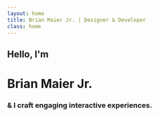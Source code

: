 ```yaml
---
layout: home
title: Brian Maier Jr. | Designer & Developer
class: home
---
```


<h2 class="animated slideInLeft">Hello, I'm</h2>
<h1 class="animated fadeIn" id="fittext">Brian Maier Jr.</h1>
<h3 class="animated fadeIn">&amp; I craft <span>engaging interactive experiences.</span></h3>
